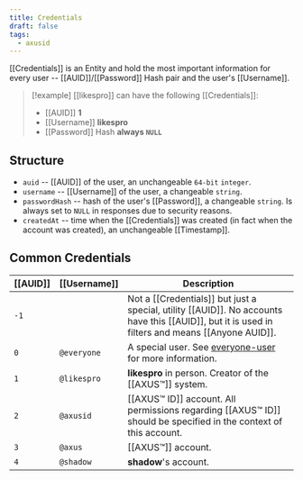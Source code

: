 ```yaml
---
title: Credentials
draft: false
tags:
  - axusid
---
```

[[Credentials]] is an Entity and hold the most important information for every user -- [[AUID]]/[[Password]] Hash pair and the user's [[Username]].

> [!example]
> [[likespro]] can have the following [[Credentials]]:
> - [[AUID]] **1**
> - [[Username]] **likespro**
> - [[Password]] Hash **always `NULL`**
## Structure
- `auid` -- [[AUID]] of the user, an unchangeable `64-bit` `integer`.
- `username` -- [[Username]] of the user, a changeable `string`.
- `passwordHash` -- hash of the user's [[Password]], a changeable `string`. Is always set to `NULL` in responses due to security reasons.
- `createdAt` -- time when the [[Credentials]] was created (in fact when the account was created), an unchangeable [[Timestamp]].
## Common Credentials
| [[AUID]] | [[Username]] | Description                                                                                                                                      |
| -------- | ------------ | ------------------------------------------------------------------------------------------------------------------------------------------------ |
| `-1`     |              | Not a [[Credentials]] but just a special, utility [[AUID]]. No accounts have this [[AUID]], but it is used in filters and means [[Anyone AUID]]. |
| `0`      | `@everyone`  | A special user. See [everyone-user](everyone-user "mention") for more information.                                                               |
| `1`      | `@likespro`  | **likespro** in person. Creator of the [[AXUS™]] system.                                                                                         |
| `2`      | `@axusid`    | [[AXUS™ ID]] account. All permissions regarding [[AXUS™ ID]] should be specified in the context of this account.                                 |
| `3`      | `@axus`      | [[AXUS™]] account.                                                                                                                               |
| `4`      | `@shadow`    | **shadow**'s account.                                                                                                                            |
